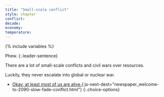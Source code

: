 ```yaml
---
title: "Small-scale conflict"
style: chapter
conflict: 
decade: 
economy: 
temperature: 
---
```


{% include variables %}

Phew. 
{:.leader-sentence}

There are a lot of small-scale conflicts and civil wars over resources.

Luckily, they never escalate into global or nuclear war.

- [Okay, at least most of us are alive.](part-page_2090.html){:js-next-dest="newspaper_welcome-to-2090-slow-fade-conflict.html"}
{:.choice-options}

